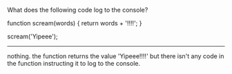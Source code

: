 What does the following code log to the console?

function scream(words) {
return words + '!!!!';
}

scream('Yipeee');

---

nothing. the function returns the value 'Yipeee!!!!' but there isn't any code in the function instructing it to log to the console.
